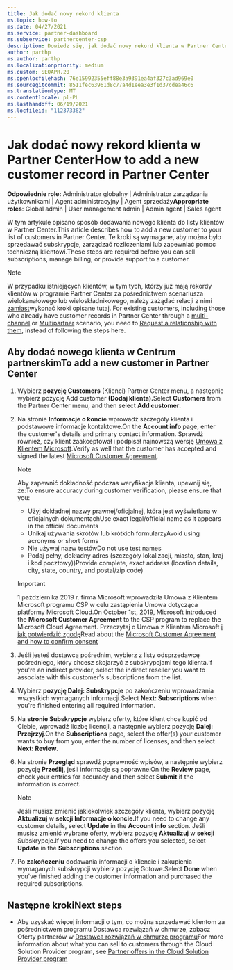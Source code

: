 ```yaml
---
title: Jak dodać nowy rekord klienta
ms.topic: how-to
ms.date: 04/27/2021
ms.service: partner-dashboard
ms.subservice: partnercenter-csp
description: Dowiedz się, jak dodać nowy rekord klienta w Partner Center. Następnie możesz sprzedawać subskrypcje klientów, zarządzać rozliczeniami lub zapewniać pomoc techniczną dla klientów.
author: parthp
ms.author: parthp
ms.localizationpriority: medium
ms.custom: SEOAPR.20
ms.openlocfilehash: 76e15992355eff88e3a9391ea4af327c3ad969e0
ms.sourcegitcommit: 8511fec63961d8c77a4d1eea3e3f1d37cdea46c6
ms.translationtype: MT
ms.contentlocale: pl-PL
ms.lasthandoff: 06/19/2021
ms.locfileid: "112373362"
---
```

# <a name="how-to-add-a-new-customer-record-in-partner-center"></a><span data-ttu-id="e0d48-104">Jak dodać nowy rekord klienta w Partner Center</span><span class="sxs-lookup"><span data-stu-id="e0d48-104">How to add a new customer record in Partner Center</span></span>

<span data-ttu-id="e0d48-105">**Odpowiednie role:** Administrator globalny | Administrator zarządzania użytkownikami | Agent administracyjny | Agent sprzedaży</span><span class="sxs-lookup"><span data-stu-id="e0d48-105">**Appropriate roles**: Global admin | User management admin | Admin agent | Sales agent</span></span>

<span data-ttu-id="e0d48-106">W tym artykule opisano sposób dodawania nowego klienta do listy klientów w Partner Center.</span><span class="sxs-lookup"><span data-stu-id="e0d48-106">This article describes how to add a new customer to your list of customers in Partner Center.</span></span> <span data-ttu-id="e0d48-107">Te kroki są wymagane, aby można było sprzedawać subskrypcje, zarządzać rozliczeniami lub zapewniać pomoc techniczną klientowi.</span><span class="sxs-lookup"><span data-stu-id="e0d48-107">These steps are required before you can sell subscriptions, manage billing, or provide support to a customer.</span></span>

>[!NOTE]
><span data-ttu-id="e0d48-108">W przypadku istniejących klientów, w tym tych, którzy [](multichannel.md) już mają rekordy klientów w programie Partner Center za pośrednictwem scenariusza wielokanałowego lub wieloskładnikowego, należy zażądać relacji z nimi [zamiast](request-a-relationship-with-a-customer.md)wykonać kroki opisane tutaj. [](multipartner.md)</span><span class="sxs-lookup"><span data-stu-id="e0d48-108">For existing customers, including those who already have customer records in Partner Center through a [multi-channel](multichannel.md) or [Multipartner](multipartner.md) scenario, you need to [Request a relationship with them](request-a-relationship-with-a-customer.md), instead of following the steps here.</span></span>

## <a name="to-add-a-new-customer-in-partner-center"></a><span data-ttu-id="e0d48-109">Aby dodać nowego klienta w Centrum partnerskim</span><span class="sxs-lookup"><span data-stu-id="e0d48-109">To add a new customer in Partner Center</span></span>

1. <span data-ttu-id="e0d48-110">Wybierz **pozycję Customers** (Klienci) Partner Center menu, a następnie wybierz pozycję Add customer **(Dodaj klienta).**</span><span class="sxs-lookup"><span data-stu-id="e0d48-110">Select **Customers** from the Partner Center menu, and then select **Add customer**.</span></span>

2. <span data-ttu-id="e0d48-111">Na stronie **Informacje o koncie** wprowadź szczegóły klienta i podstawowe informacje kontaktowe.</span><span class="sxs-lookup"><span data-stu-id="e0d48-111">On the **Account info** page, enter the customer's details and primary contact information.</span></span> <span data-ttu-id="e0d48-112">Sprawdź również, czy klient zaakceptował i podpisał najnowszą wersję [Umowa z Klientem Microsoft](agreements.md).</span><span class="sxs-lookup"><span data-stu-id="e0d48-112">Verify as well that the customer has accepted and signed the latest [Microsoft Customer Agreement](agreements.md).</span></span>

   >[!NOTE]
   >
   ><span data-ttu-id="e0d48-113">Aby zapewnić dokładność podczas weryfikacja klienta, upewnij się, że:</span><span class="sxs-lookup"><span data-stu-id="e0d48-113">To ensure accuracy during customer verification, please ensure that you:</span></span>
   >
   >- <span data-ttu-id="e0d48-114">Użyj dokładnej nazwy prawnej/oficjalnej, która jest wyświetlana w oficjalnych dokumentach</span><span class="sxs-lookup"><span data-stu-id="e0d48-114">Use exact legal/official name as it appears in the official documents</span></span>
   >- <span data-ttu-id="e0d48-115">Unikaj używania skrótów lub krótkich formularzy</span><span class="sxs-lookup"><span data-stu-id="e0d48-115">Avoid using acronyms or short forms</span></span>
   >- <span data-ttu-id="e0d48-116">Nie używaj nazw testów</span><span class="sxs-lookup"><span data-stu-id="e0d48-116">Do not use test names</span></span>
   >- <span data-ttu-id="e0d48-117">Podaj pełny, dokładny adres (szczegóły lokalizacji, miasto, stan, kraj i kod pocztowy))</span><span class="sxs-lookup"><span data-stu-id="e0d48-117">Provide complete, exact address (location details, city, state, country, and postal/zip code)</span></span>

   >[!IMPORTANT]
   > <span data-ttu-id="e0d48-118">1 października 2019 r. firma  Microsoft wprowadziła Umowa z Klientem Microsoft programu CSP w celu zastąpienia Umowa dotycząca platformy Microsoft Cloud.</span><span class="sxs-lookup"><span data-stu-id="e0d48-118">On October 1st, 2019, Microsoft introduced the **Microsoft Customer Agreement** to the CSP program to replace the Microsoft Cloud Agreement.</span></span> <span data-ttu-id="e0d48-119">Przeczytaj o Umowa z Klientem Microsoft [i jak potwierdzić zgodę](confirm-customer-agreement.md)</span><span class="sxs-lookup"><span data-stu-id="e0d48-119">Read about the [Microsoft Customer Agreement and how to confirm consent](confirm-customer-agreement.md)</span></span>
  
3. <span data-ttu-id="e0d48-120">Jeśli jesteś dostawcą pośrednim, wybierz z listy odsprzedawcę pośredniego, który chcesz skojarzyć z subskrypcjami tego klienta.</span><span class="sxs-lookup"><span data-stu-id="e0d48-120">If you're an indirect provider, select the indirect reseller you want to associate with this customer's subscriptions from the list.</span></span>

4. <span data-ttu-id="e0d48-121">Wybierz **pozycję Dalej: Subskrypcje** po zakończeniu wprowadzania wszystkich wymaganych informacji.</span><span class="sxs-lookup"><span data-stu-id="e0d48-121">Select **Next: Subscriptions** when you're finished entering all required information.</span></span>

5. <span data-ttu-id="e0d48-122">Na **stronie Subskrypcje** wybierz oferty, które klient chce kupić od Ciebie, wprowadź liczbę licencji, a następnie wybierz pozycję **Dalej: Przejrzyj**.</span><span class="sxs-lookup"><span data-stu-id="e0d48-122">On the **Subscriptions** page, select the offer(s) your customer wants to buy from you, enter the number of licenses, and then select **Next: Review**.</span></span>

6. <span data-ttu-id="e0d48-123">Na stronie **Przegląd** sprawdź poprawność wpisów, a następnie wybierz pozycję **Prześlij,** jeśli informacje są poprawne.</span><span class="sxs-lookup"><span data-stu-id="e0d48-123">On the **Review** page, check your entries for accuracy and then select **Submit** if the information is correct.</span></span>

   >[!NOTE]
   ><span data-ttu-id="e0d48-124">Jeśli musisz zmienić jakiekolwiek szczegóły klienta, wybierz pozycję **Aktualizuj** w **sekcji Informacje o koncie.**</span><span class="sxs-lookup"><span data-stu-id="e0d48-124">If you need to change any customer details, select **Update** in the **Account info** section.</span></span> <span data-ttu-id="e0d48-125">Jeśli musisz zmienić wybrane oferty, wybierz pozycję **Aktualizuj** w **sekcji** Subskrypcje.</span><span class="sxs-lookup"><span data-stu-id="e0d48-125">If you need to change the offers you selected, select **Update** in the **Subscriptions** section.</span></span>

7. <span data-ttu-id="e0d48-126">Po **zakończeniu** dodawania informacji o kliencie i zakupienia wymaganych subskrypcji wybierz pozycję Gotowe.</span><span class="sxs-lookup"><span data-stu-id="e0d48-126">Select **Done** when you've finished adding the customer information and purchased the required subscriptions.</span></span>

## <a name="next-steps"></a><span data-ttu-id="e0d48-127">Następne kroki</span><span class="sxs-lookup"><span data-stu-id="e0d48-127">Next steps</span></span>

- <span data-ttu-id="e0d48-128">Aby uzyskać więcej informacji o tym, co można sprzedawać klientom za pośrednictwem programu Dostawca rozwiązań w chmurze, zobacz Oferty partnerów w [Dostawca rozwiązań w chmurze programu](csp-offers.md)</span><span class="sxs-lookup"><span data-stu-id="e0d48-128">For more information about what you can sell to customers through the Cloud Solution Provider program, see [Partner offers in the Cloud Solution Provider program](csp-offers.md)</span></span>

